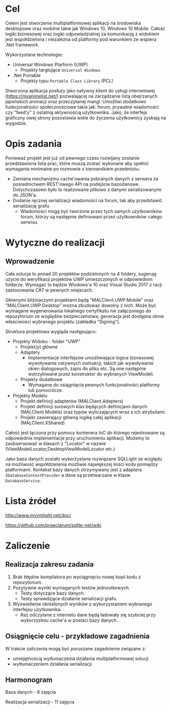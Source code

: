 
# Cel

Celem jest stworzenie multiplatformowej aplikacji na środowiska desktopowe oraz mobilne takie jak Windows 10, Windows 10 Mobile. Całość logiki biznesowej oraz logiki odpowiedzialnej za komunikację z widokiem jest współdzielona i niezależna od platformy pod warunkiem że wspiera .Net framework.

Wykorzystane technologie:
 * Universal Windows Plarform (UWP)
   * Projekty targtujące ```Universal Windows```
 * .Net Portable
   * Projekty typu ```Portable Class Library``` (PCL)

Stworzona aplikacja posłuży jako natywny klient do usługi internetowej (https://myanimelist.net/) pozwalającej na zarządzanie listą obejrzanych japońskich animacji oraz przeczytanej mangi. Umożliwi dodatkowo funkcjonalności społecznościowe takie jak: forum, prywatne wiadomości czy "feed'y" z ostatnią aktywnością użytkownika. Jako, że interfejs graficzny owej strony pozostawia wiele do życzenia użytkownicy zyskają na wygodzie.

# Opis zadania

Ponieważ projekt jest już od pewnego czasu rozwijany zostanie przedstawiona lista prac, które muszą zostać wykonane aby spełnić wymagania minimalne po rozmowie z kierownikiem przedmiotu:
* Zamiana mechanizmu cache'owania pobranych danych z serwera za pośrednictwem REST'owego API na podejście bazodanowe. Dotychczasowo było to realizowane plikowo z danymi serializowanymi do JSON'a.
* Dodanie ręcznej serializacji wiadomości na forum, tak aby przedstawić serializację grafu.
  * Wiadomości mogą być tworzone przez tych samych użytkowników forum, którzy są następnie definiowani przez użytkowników całego serwisu.

# Wytyczne do realizacji

## Wprowadzenie

Cała solucja to ponad 20 projektów podzielonych na 4 foldery, sugeruję użycie do weryfikacji projektów UWP umieszczonych w odpowiednim folderze.
Wymagać to będzie Windows'a 10 oraz Visual Studio 2017 z racji zastosowania C#7 w pewnych miejscach.

Głównymi bliźniaczymi projektami będą "MALClient.UWP.Mobile" oraz "MALClient.UWP.Desktop" można zbudować dowolny z nich. Może być wymagane wygenerowania lokalnego certyfikatu nie załączonego do repozytorium ze względów bezpieczeństwa, generacja jest dostępna oknie właściwości wybranego projektu (zakładka "Signing").

Struktura projektowa wygląda następująco:
* Projekty Widoku - folder "UWP"
  * Projekt(y) główne
  * Adaptery
    * Implementacje interfejsów umożliwiające logice biznesowej wywoływanie natywnych instrukcji, takich jak wywoływanie okien dialogowych, zapis do pliku etc. Są one następnie wstrzykiwane przez konstruktor do wybranych ViewModeli.
  * Projekty dodatkowe
    * Wymagane do osiągnięcia pewnych funkcjonalności platformy lub pomocnicze.
* Projekty Modelu
  * Projekt definicji adapterów (MALClient.Adapters)
  * Projekt definicji surowych klas będących definicjami danych (MALClient.Models) oraz typów wyliczających wraz z ich atrybutami.
  * Projekt zawierający główną logikę całej aplikacji (MALClient.XShared)

Całość jest łączona przy pomocy kontenera IoC do którego rejestrowane są odpowiednie implementacje przy uruchomieniu aplikacji. Możemy to zaobserwować w klasach z "Locator" w nazwie (ViewModelLocator,DesktopViewModelLocator etc.)

Jako baza danych zostało wykorzystane rozwiązane SQLLight ze względu na możliwość współdzielenia możliwie największej ilości kodu pomiędzy platformami. Kontekst bazy danych otrzymywany jest z adaptera ```IDatabaseContextProvider``` a dane są przetwarzane w klasie ```DatabaseService```.

# Lista źródeł

http://www.mvvmlight.net/doc/

https://github.com/praeclarum/sqlite-net/wiki

# Zaliczenie

## Realizacja zakresu zadania

1. Brak błędów kompilatora po wyciągnięciu nowej kopii kodu z repozytorium.
2. Pozytywne wyniki wymaganych testów jednostkowych.
	* Testy dotyczące bazy danych.
	* Testy sprawdzjące działanie serializacji grafu.
3. Wyświetlenie określonych wyników z wykorzystaniem wybranego interfejsu użytkownika.
	* Raz odczytane z internetu dane będą ładowały się szybciej przy wykorzystniu cache'a w postaci bazy danych.

## Osiągnięcie celu - przykładowe zagadnienia

W trakcie zaliczenia mogą być poruszane zagadnienie związane z:
* umiejętnością wytłumaczenia działania multiplatformowej solucji
* wytłumaczeniem działania serializacji

## Harmonogram

Baza danych - 8 zajęcia

Realizacja serializacji - 11 zajęcia
 
